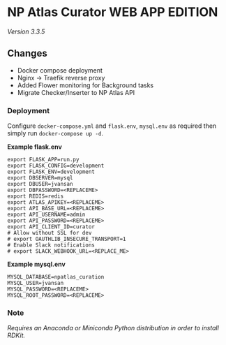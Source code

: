 # NP Atlas Curator WEB APP EDITION

_Version 3.3.5_

## Changes

- Docker compose deployment
- Nginx -> Traefik reverse proxy
- Added Flower monitoring for Background tasks
- Migrate Checker/Inserter to NP Atlas API

### Deployment

Configure `docker-compose.yml` and `flask.env`, `mysql.env` as required then simply run `docker-compose up -d`.

**Example flask.env**

```
export FLASK_APP=run.py
export FLASK_CONFIG=development
export FLASK_ENV=development
export DBSERVER=mysql
export DBUSER=jvansan
export DBPASSWORD=<REPLACEME>
export REDIS=redis
export ATLAS_APIKEY=<REPLACEME>
export API_BASE_URL=<REPLACEME>
export API_USERNAME=admin
export API_PASSWORD=<REPLACEME>
export API_CLIENT_ID=curator
# Allow without SSL for dev
# export OAUTHLIB_INSECURE_TRANSPORT=1
# Enable Slack notifications
# export SLACK_WEBHOOK_URL=<REPLACE_ME>
```

**Example mysql.env**

```
MYSQL_DATABASE=npatlas_curation
MYSQL_USER=jvansan
MYSQL_PASSWORD=<REPLACEME>
MYSQL_ROOT_PASSWORD=<REPLACEME>
```

### Note

_Requires an Anaconda or Miniconda Python distribution in order to
install RDKit._
